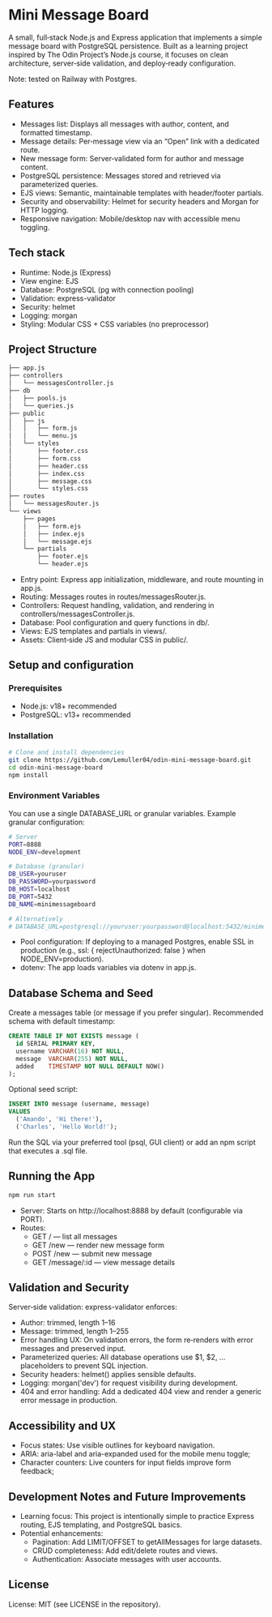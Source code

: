 # Mini Message Board

A small, full‑stack Node.js and Express application that implements a simple message board with PostgreSQL persistence. Built as a learning project inspired by The Odin Project’s Node.js course, it focuses on clean architecture, server‑side validation, and deploy‑ready configuration.

Note: tested on Railway with Postgres.

## Features

- Messages list: Displays all messages with author, content, and formatted timestamp.
- Message details: Per‑message view via an “Open” link with a dedicated route.
- New message form: Server‑validated form for author and message content.
- PostgreSQL persistence: Messages stored and retrieved via parameterized queries.
- EJS views: Semantic, maintainable templates with header/footer partials.
- Security and observability: Helmet for security headers and Morgan for HTTP logging.
- Responsive navigation: Mobile/desktop nav with accessible menu toggling.

## Tech stack

- Runtime: Node.js (Express)
- View engine: EJS
- Database: PostgreSQL (pg with connection pooling)
- Validation: express-validator
- Security: helmet
- Logging: morgan
- Styling: Modular CSS + CSS variables (no preprocessor)

## Project Structure

```bash
├── app.js
├── controllers
│   └── messagesController.js
├── db
│   ├── pools.js
│   └── queries.js
├── public
│   ├── js
│   │   ├── form.js
│   │   └── menu.js
│   └── styles
│       ├── footer.css
│       ├── form.css
│       ├── header.css
│       ├── index.css
│       ├── message.css
│       └── styles.css
├── routes
│   └── messagesRouter.js
└── views
    ├── pages
    │   ├── form.ejs
    │   ├── index.ejs
    │   └── message.ejs
    └── partials
        ├── footer.ejs
        └── header.ejs
```

- Entry point: Express app initialization, middleware, and route mounting in app.js.
- Routing: Messages routes in routes/messagesRouter.js.
- Controllers: Request handling, validation, and rendering in controllers/messagesController.js.
- Database: Pool configuration and query functions in db/.
- Views: EJS templates and partials in views/.
- Assets: Client‑side JS and modular CSS in public/.

## Setup and configuration

### Prerequisites

- Node.js: v18+ recommended
- PostgreSQL: v13+ recommended

### Installation

```bash
# Clone and install dependencies
git clone https://github.com/Lemuller04/odin-mini-message-board.git
cd odin-mini-message-board
npm install
```

### Environment Variables

You can use a single DATABASE_URL or granular variables. Example granular configuration:

```bash
# Server
PORT=8888
NODE_ENV=development

# Database (granular)
DB_USER=youruser
DB_PASSWORD=yourpassword
DB_HOST=localhost
DB_PORT=5432
DB_NAME=minimessageboard

# Alternatively
# DATABASE_URL=postgresql://youruser:yourpassword@localhost:5432/minimessageboard
```

- Pool configuration: If deploying to a managed Postgres, enable SSL in production (e.g., ssl: { rejectUnauthorized: false } when NODE_ENV=production).
- dotenv: The app loads variables via dotenv in app.js.

## Database Schema and Seed

Create a messages table (or message if you prefer singular). Recommended schema with default timestamp:

```sql
CREATE TABLE IF NOT EXISTS message (
  id SERIAL PRIMARY KEY,
  username VARCHAR(16) NOT NULL,
  message  VARCHAR(255) NOT NULL,
  added    TIMESTAMP NOT NULL DEFAULT NOW()
);
```

Optional seed script:

```sql
INSERT INTO message (username, message)
VALUES
  ('Amando', 'Hi there!'),
  ('Charles', 'Hello World!');
```

Run the SQL via your preferred tool (psql, GUI client) or add an npm script that executes a .sql file.

## Running the App

```bash
npm run start
```

- Server: Starts on http://localhost:8888 by default (configurable via PORT).
- Routes:
    - GET / — list all messages
    - GET /new — render new message form
    - POST /new — submit new message
    - GET /message/:id — view message details

## Validation and Security

Server‑side validation: express-validator enforces:
- Author: trimmed, length 1–16
- Message: trimmed, length 1–255
- Error handling UX: On validation errors, the form re‑renders with error messages and preserved input.
- Parameterized queries: All database operations use $1, $2, … placeholders to prevent SQL injection.
- Security headers: helmet() applies sensible defaults.
- Logging: morgan('dev') for request visibility during development.
- 404 and error handling: Add a dedicated 404 view and render a generic error message in production.

## Accessibility and UX

- Focus states: Use visible outlines for keyboard navigation.
- ARIA: aria-label and aria-expanded used for the mobile menu toggle;
- Character counters: Live counters for input fields improve form feedback;

## Development Notes and Future Improvements

- Learning focus: This project is intentionally simple to practice Express routing, EJS templating, and PostgreSQL basics.
- Potential enhancements:
    - Pagination: Add LIMIT/OFFSET to getAllMessages for large datasets.
    - CRUD completeness: Add edit/delete routes and views.
    - Authentication: Associate messages with user accounts.

## License

License: MIT (see LICENSE in the repository).
